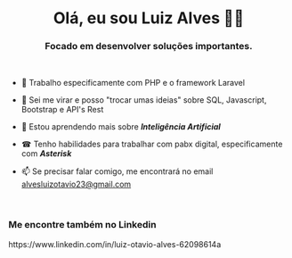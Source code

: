 <h1 align="center"> Olá, eu sou Luiz Alves 👋🚀</h1>
<h3 align="center">Focado em desenvolver soluções importantes.</h3>
<br>

- 🔭 Trabalho especificamente com PHP e o framework Laravel
- 💬 Sei me virar e posso "trocar umas ideias" sobre SQL, Javascript, Bootstrap e API's Rest
- 🧠 Estou aprendendo mais sobre ***Inteligência Artificial***
- ☎ Tenho habilidades para trabalhar com pabx digital, especificamente com ***Asterisk***

- 📫 Se precisar falar comigo, me encontrará no email alvesluizotavio23@gmail.com

<br>

<h3>Me encontre também no Linkedin</h3>
https://www.linkedin.com/in/luiz-otavio-alves-62098614a
